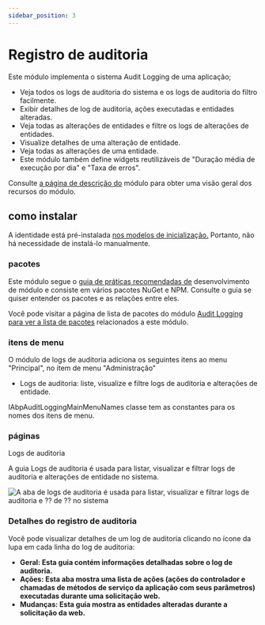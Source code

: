 ```yaml
---
sidebar_position: 3
---
```


# Registro de auditoria

Este módulo implementa o sistema Audit Logging de uma aplicação;

- Veja todos os logs de auditoria do sistema e os logs de auditoria do filtro facilmente.
- Exibir detalhes de log de auditoria, ações executadas e entidades alteradas.
- Veja todas as alterações de entidades e filtre os logs de alterações de entidades.
- Visualize detalhes de uma alteração de entidade.
- Veja todas as alterações de uma entidade.
- Este módulo também define widgets reutilizáveis ​​de "Duração média de execução por dia" e "Taxa de erros".

Consulte [a página de descrição do](https://docs.abp.io/en/commercial/7.0/Startup-Templates/Index "") módulo para obter uma visão geral dos recursos do módulo.

## como instalar

A identidade está pré-instalada [nos modelos de inicialização.](https://docs.abp.io/en/commercial/7.0/Startup-Templates/Index "") Portanto, não há necessidade de instalá-lo manualmente.

### pacotes

Este módulo segue o [guia de práticas recomendadas de](https://docs.abp.io/en/abp/latest/Best-Practices/Index "") desenvolvimento de módulo e consiste em vários pacotes NuGet e NPM. Consulte o guia se quiser entender os pacotes e as relações entre eles.

Você pode visitar a página de lista de pacotes do módulo [Audit Logging para ver a lista de pacotes](https://abp.io/packages?moduleName=Volo.AuditLogging.Ui "") relacionados a este módulo.

### itens de menu
O módulo de logs de auditoria adiciona os seguintes itens ao menu "Principal", no item de menu "Administração"

- Logs de auditoria: liste, visualize e filtre logs de auditoria e alterações de entidade.

IAbpAuditLoggingMainMenuNames classe tem as constantes para os nomes dos itens de menu.
### páginas
Logs de auditoria

A guia Logs de auditoria é usada para listar, visualizar e filtrar logs de auditoria e alterações de entidade no sistema.

![A aba de logs de auditoria é usada para listar, visualizar e filtrar logs de auditoria e ⁇  de ⁇  no sistema](https://raaghustorageaccount.blob.core.windows.net/raaghu-docs/audit-logs.png)
### Detalhes do registro de auditoria
Você pode visualizar detalhes de um log de auditoria clicando no ícone da lupa em cada linha do log de auditoria:

- **Geral: Esta guia contém informações detalhadas sobre o log de auditoria.**
- **Ações: Esta aba mostra uma lista de ações (ações do controlador e chamadas de métodos de serviço da aplicação com seus parâmetros) executadas durante uma solicitação web.**
- **Mudanças: Esta guia mostra as entidades alteradas durante a solicitação da web.**

